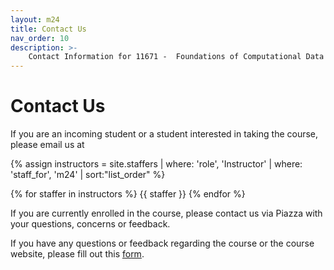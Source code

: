 ```yaml
---
layout: m24
title: Contact Us
nav_order: 10
description: >-
    Contact Information for 11671 -  Foundations of Computational Data Science Mini 5.
---
```


# Contact Us

<!-- If you are an incoming student or a student interested in taking the course, please email us at [Who We Are]({{ site.baseurl }}{{ page.subpath }}{% link s23/home/index.md %}#who-we-are) -->

If you are an incoming student or a student interested in taking the course, please email us at

{% assign instructors = site.staffers | where: 'role', 'Instructor' | where: 'staff_for', 'm24' | sort:"list_order" %}
<div class="staffer-container">
{% for staffer in instructors %}
{{ staffer }}
{% endfor %}
</div>

If you are currently enrolled in the course, please contact us via Piazza with your questions, concerns or feedback.

If you have any questions or feedback regarding the course or the course website, please fill out this [form](https://docs.google.com/forms/d/e/1FAIpQLSfgxVdx6DHmZ-UdezXgc-qZf4pEbe77aC-pPzYl8c9u6skOfA/viewform?usp=sf_link). 